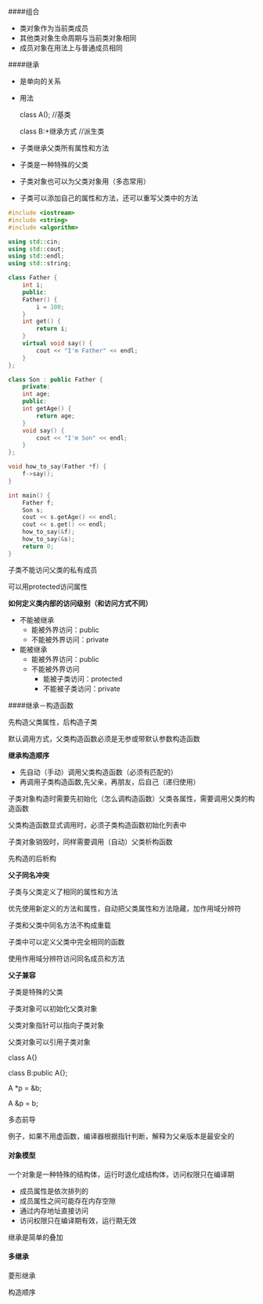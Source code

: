 ####组合

- 类对象作为当前类成员
- 其他类对象生命周期与当前类对象相同
- 成员对象在用法上与普通成员相同

####继承

- 是单向的关系

- 用法

  class A();	//基类

  class B:+继承方式		//派生类

- 子类继承父类所有属性和方法

- 子类是一种特殊的父类

- 子类对象也可以为父类对象用（多态常用）

- 子类可以添加自己的属性和方法，还可以重写父类中的方法

```c++
#include <iostream>
#include <string>
#include <algorithm>

using std::cin;
using std::cout;
using std::endl;
using std::string;

class Father {
    int i;
    public:
    Father() {
        i = 100;
    }
    int get() {
        return i;
    }
    virtual void say() {
        cout << "I'm Father" << endl;
    }
};

class Son : public Father {
    private:
    int age;
    public:
    int getAge() {
        return age;
    }
    void say() {
        cout << "I'm Son" << endl;
    }
};

void how_to_say(Father *f) {
    f->say();
}

int main() {
    Father f;
    Son s;
    cout << s.getAge() << endl;
    cout << s.get() << endl;
    how_to_say(&f);
    how_to_say(&s);
    return 0;
}
```

子类不能访问父类的私有成员

可以用protected访问属性

**如何定义类内部的访问级别（和访问方式不同）**

- 不能被继承
  - 能被外界访问：public
  - 不能被外界访问：private
- 能被继承
  - 能被外界访问：public
  - 不能被外界访问
    - 能被子类访问：protected
    - 不能被子类访问：private

####继承－构造函数

先构造父类属性，后构造子类

默认调用方式，父类构造函数必须是无参或带默认参数构造函数

**继承构造顺序**

- 先自动（手动）调用父类构造函数（必须有匹配的）
- 再调用子类构造函数,先父亲，再朋友，后自己（递归使用）

子类对象构造时需要先初始化（怎么调构造函数）父类各属性，需要调用父类的构造函数

父类构造函数显式调用时，必须子类构造函数初始化列表中

子类对象销毁时，同样需要调用（自动）父类析构函数

先构造的后析构



**父子同名冲突**

子类与父类定义了相同的属性和方法

优先使用新定义的方法和属性，自动把父类属性和方法隐藏，加作用域分辨符

子类和父类中同名方法不构成重载

子类中可以定义父类中完全相同的函数

使用作用域分辨符访问同名成员和方法



**父子兼容**

子类是特殊的父类

子类对象可以初始化父类对象

父类对象指针可以指向子类对象

父类对象可以引用子类对象

class A{}

class B:public A{};

A *p = &b;

A &p = b;

多态前导

例子，如果不用虚函数，编译器根据指针判断，解释为父亲版本是最安全的



#### 对象模型

一个对象是一种特殊的结构体，运行时退化成结构体，访问权限只在编译期

- 成员属性是依次排列的
- 成员属性之间可能存在内存空隙
- 通过内存地址直接访问
- 访问权限只在编译期有效，运行期无效

继承是简单的叠加



#### 多继承

菱形继承



构造顺序